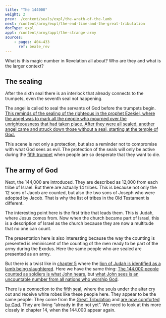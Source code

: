 ```yaml
---
title: "The 144000"
weight: 2
prev:  /content/seals/expl/the-wrath-of-the-lamb
next: /content/army/expl/the-end-time-and-the-great-tribulation
docType: expl
appl: /content/army/appl/the-strange-army
sources:
    - pages: 404–433
      ref: beale_rev
---
```


What is this magic number in Revelation all about? Who are they and what is the larger context?

## The sealing

<a name="9366"></a>
After the sixth seal there is an interlock that already connects to the trumpets, even the seventh seal not happening.

The angel is called to seal the servants of God before the trumpets begin. [This reminds of the sealing of the righteous in the prophet Ezekiel, where the angel was to mark all the people who mourned over the unrighteousness that had taken place. After they were all sealed, another angel came and struck down those without a seal, starting at the temple of God.](https://www.bibleserver.com/NIV/Ezekiel9)

This scene is not only a protection, but also a reminder not to compromise with what God sees as evil. The protection of the seals will only be active during the [fifth trumpet](/content/trumpets/expl/the-trumpets-in-revelation) when people are so desperate that they want to die.

## The army of God

<a name="2cd4"></a>
Next, the 144,000 are introduced. They are described as 12,000 from each tribe of Israel. But there are actually 14 tribes. This is because not only the 12 sons of Jacob are counted, but also the two sons of Joseph who were adopted by Jacob. That is why the list of tribes in the Old Testament is different.

The interesting point here is the first tribe that leads them. This is Judah, where Jesus comes from. Now when the church became part of Israel, this is a description of Israel as the church because they are now a multitude that no one can count.

The presentation here is also interesting because the way the counting is presented is reminiscent of the counting of the men ready to be part of the army during the Exodus. Here the same people who are sealed are presented as an army.

But there is a twist like in [chapter 5](/content/seals/expl/the-book-with-the-seven-seals) where the [lion of Judah is identified as a lamb being slaughtered](https://www.bibleserver.com/NIV/Revelation5%3A6). Here we have the same thing: [The 144.000 people counted as soldiers is what John hears](https://www.bibleserver.com/NIV/Revelation7%3A4), but [what John sees is an uncountable number from all nations who worship God](https://www.bibleserver.com/NIV/Revelation7%3A9).

There is a connection to the [fifth seal](https://www.bibleserver.com/NIV/Revelation6%3A9-11), where the souls under the altar cry out and receive white robes like these people here. They appear to be the same people: They come from the [Great Tribulation](/content/army/expl/the-end-time-and-the-great-tribulation) and [are now comforted by God](https://www.bibleserver.com/NIV/Revelation7%3A15-17). They are living “already in the not yet”. We need to look at this more closely in chapter 14, when the 144.000 appear again.
